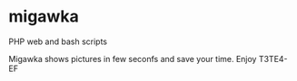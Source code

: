 # migawka
PHP web and bash scripts

Migawka shows pictures in few seconfs and save your time.
Enjoy
T3TE4-EF

